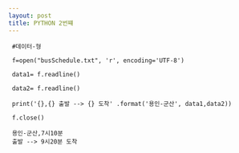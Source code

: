 ```yaml
---
layout: post
title: PYTHON 2번쨰
---
```


     #데이터-형 

     f=open("busSchedule.txt", 'r', encoding='UTF-8')

     data1= f.readline()

     data2= f.readline()

     print('{},{} 출발 --> {} 도착' .format('용인-군산', data1,data2))

     f.close()

     용인-군산,7시10분
     출발 --> 9시20분 도착

